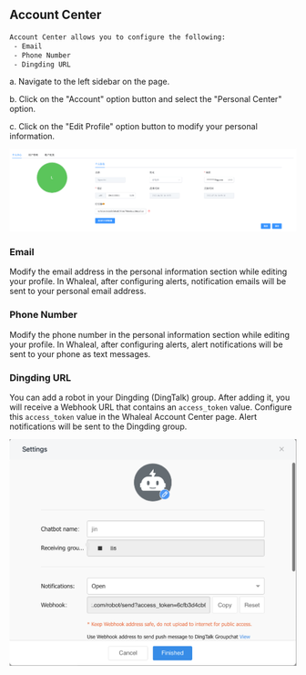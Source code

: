 ## Account Center

```
Account Center allows you to configure the following:
 - Email
 - Phone Number
 - Dingding URL
```

a. Navigate to the left sidebar on the page.

b. Click on the "Account" option button and select the "Personal Center" option.

c. Click on the "Edit Profile" option button to modify your personal information.

![image-20220726105726846](../../../../images/whalealPlatformImages/AccountCenter1.png)



### Email

Modify the email address in the personal information section while editing your profile. In Whaleal, after configuring alerts, notification emails will be sent to your personal email address.

### Phone Number

Modify the phone number in the personal information section while editing your profile. In Whaleal, after configuring alerts, alert notifications will be sent to your phone as text messages.

### Dingding URL

You can add a robot in your Dingding (DingTalk) group. After adding it, you will receive a Webhook URL that contains an `access_token` value. Configure this `access_token` value in the Whaleal Account Center page. Alert notifications will be sent to the Dingding group.

![image-20220726110500286](../../../../images/whalealPlatformImages/AccountCenter2.png)
